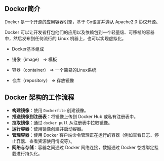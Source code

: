 
## Docker简介

Docker 是一个开源的应用容器引擎，基于 Go语言并遵从 Apache2.0 协议开源。

Docker 可以让开发者打包他们的应用以及依赖包到一个轻量级、可移植的容器中，然后发布到任何流行的 Linux 机器上，也可以实现虚拟化。

* Docker基本组成

* 镜像（image）       =>   模板

* 容器（container）  =>   一个简易的Linux系统

* 仓库（repository） =>   存放镜像

## Docker 架构的工作流程

- **构建镜像**：使用 `Dockerfile` 创建镜像。
- **推送镜像到注册表**：将镜像上传到 Docker Hub 或私有注册表中。
- **拉取镜像**：通过 `docker pull` 从注册表中拉取镜像。
- **运行容器**：使用镜像创建并启动容器。
- **管理容器**：使用 Docker 客户端命令管理正在运行的容器（例如查看日志、停止容器、查看资源使用情况等）。
- **网络与存储**：容器之间通过 Docker 网络连接，数据通过 Docker 卷或绑定挂载进行持久化。